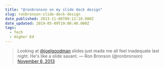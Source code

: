 ```yaml
---
title: "@ronbronson on my slide deck design"
slug: ronbronson-slide-deck-design
date_published: 2013-11-06T09:12:10.000Z
date_updated: 2019-05-09T19:08:48.000Z
tags:
  - Tech
  - Higher Ed
---
```


> Looking at [@joelgoodman](https://twitter.com/joelgoodman?ref_src=twsrc%5Etfw) slides just made me all feel inadequate last night. He&#39;s like a slide savant.
> &mdash; Ron Bronson (@ronbronson) [November 6, 2013](https://twitter.com/ronbronson/status/398104765064036352?ref_src=twsrc%5Etfw)
